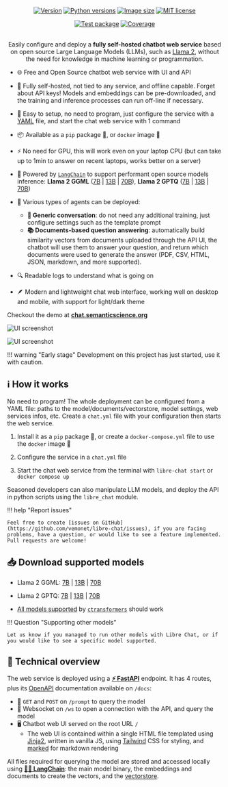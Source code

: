 <div align="center" markdown="span">

[![Version](https://img.shields.io/pypi/v/libre-chat)](https://pypi.org/project/libre-chat) [![Python versions](https://img.shields.io/pypi/pyversions/libre-chat)](https://pypi.org/project/libre-chat) [![Image size](https://ghcr-badge.egpl.dev/vemonet/libre-chat/size)](https://github.com/vemonet/libre-chat/pkgs/container/libre-chat) [![MIT license](https://img.shields.io/pypi/l/libre-chat)](https://github.com/vemonet/libre-chat/blob/main/LICENSE.txt)
<br />

[![Test package](https://github.com/vemonet/libre-chat/actions/workflows/test.yml/badge.svg)](https://github.com/vemonet/libre-chat/actions/workflows/test.yml) [![Coverage](https://coverage-badge.samuelcolvin.workers.dev/vemonet/libre-chat.svg)](https://coverage-badge.samuelcolvin.workers.dev/redirect/vemonet/libre-chat)
<br /><br />

Easily configure and deploy a **fully self-hosted chatbot web service** based on open source Large Language Models (LLMs), such as [Llama 2](https://ai.meta.com/llama/), without the need for knowledge in machine learning or programmation.

</div>

- 🌐 Free and Open Source chatbot web service with UI and API
- 🏡 Fully self-hosted, not tied to any service, and offline capable. Forget about API keys! Models and embeddings can be pre-downloaded, and the training and inference processes can run off-line if necessary.
- 🚀 Easy to setup, no need to program, just configure the service with a [YAML](https://yaml.org/) file, and start the chat web service with 1 command
- 📦 Available as a `pip` package 🐍, or `docker` image 🐳
- ⚡ No need for GPU, this will work even on your laptop CPU (but can take up to 1min to answer on recent laptops, works better on a server)
- 🦜 Powered by [`LangChain`](https://python.langchain.com) to support performant open source models inference: **Llama 2 GGML** ([7B](https://huggingface.co/TheBloke/Llama-2-7B-Chat-GGML) | [13B](https://huggingface.co/llamaste/Llama-2-13b-chat-hf) | [70B](https://huggingface.co/llamaste/Llama-2-70b-chat-hf)), **Llama 2 GPTQ** ([7B](https://huggingface.co/TheBloke/Llama-2-7B-chat-GPTQ) | [13B](https://huggingface.co/TheBloke/Llama-2-13B-chat-GPTQ) | [70B](https://huggingface.co/TheBloke/Llama-2-70B-chat-GPTQ))
- 🤖 Various types of agents can be deployed:
    - **💬 Generic conversation**: do not need any additional training, just configure settings such as the template prompt
    - **📚 Documents-based question answering**: automatically build similarity vectors from documents uploaded through the API UI, the chatbot will use them to answer your question, and return which documents were used to generate the answer (PDF, CSV, HTML, JSON, markdown, and more supported).

- 🔍 Readable logs to understand what is going on

- 🪶 Modern and lightweight chat web interface, working well on desktop and mobile, with support for light/dark theme

Checkout the demo at [**chat.semanticscience.org**](https://chat.semanticscience.org)


![UI screenshot](/libre-chat/assets/screenshot.png)

![UI screenshot](/libre-chat/assets/screenshot-light.png)

!!! warning "Early stage"
	Development on this project has just started, use it with caution.

## ℹ️ How it works

No need to program! The whole deployment can be configured from a YAML file: paths to the model/documents/vectorstore, model settings, web services infos, etc. Create a `chat.yml` file with your configuration then starts the web service.

1. Install it as a `pip` package 🐍, or create a `docker-compose.yml` file to use the `docker` image 🐳

2. Configure the service in a `chat.yml` file

3. Start the chat web service from the terminal with `libre-chat start` or `docker compose up`

Seasoned developers can also manipulate LLM models, and deploy the API in python scripts using the `libre_chat` module.

!!! help "Report issues"

    Feel free to create [issues on GitHub](https://github.com/vemonet/libre-chat/issues), if you are facing problems, have a question, or would like to see a feature implemented. Pull requests are welcome!

## 📥 Download supported models

* Llama 2 GGML: [7B](https://huggingface.co/TheBloke/Llama-2-7B-Chat-GGML) | [13B](https://huggingface.co/llamaste/Llama-2-13b-chat-hf) | [70B](https://huggingface.co/llamaste/Llama-2-70b-chat-hf)

* Llama 2 GPTQ: [7B](https://huggingface.co/TheBloke/Llama-2-7B-chat-GPTQ) | [13B](https://huggingface.co/TheBloke/Llama-2-13B-chat-GPTQ) | [70B](https://huggingface.co/TheBloke/Llama-2-70B-chat-GPTQ)

- [All models supported](https://github.com/marella/ctransformers#supported-models) by [`ctransformers`](https://github.com/marella/ctransformers) should work

!!! Question "Supporting other models"

    Let us know if you managed to run other models with Libre Chat, or if you would like to see a specific model supported.

## 🔎 Technical overview

The web service is deployed using a [**⚡ FastAPI**](https://fastapi.tiangolo.com) endpoint. It has 4 routes, plus its [OpenAPI](https://www.openapis.org/) documentation available on `/docs`:

- 📮 `GET` and `POST` on `/prompt` to query the model
- 🔌 Websocket on `/ws` to open a connection with the API, and query the model
- 🖥️ Chatbot web UI served on the root URL `/`
    - The web UI is contained within a single HTML file templated using [Jinja2](https://jinja.palletsprojects.com), written in vanilla JS, using [Tailwind](https://tailwindcss.com) CSS for styling, and [marked](https://marked.js.org/) for markdown rendering

All files required for querying the model are stored and accessed locally using [**🦜🔗 LangChain**](https://python.langchain.com): the main model binary, the embeddings and documents to create the vectors, and the [vectorstore](https://python.langchain.com/docs/modules/data_connection/vectorstores/).
